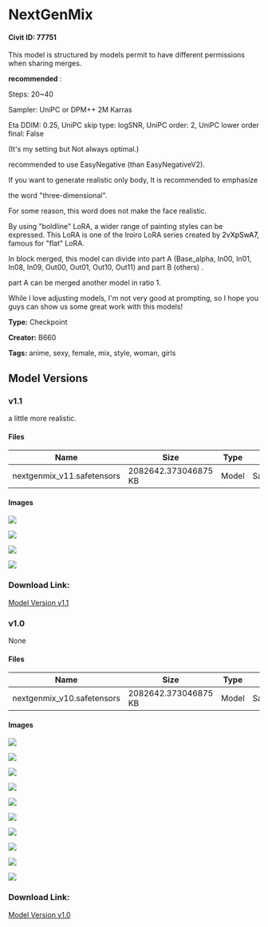 # NextGenMix

#### Civit ID: 77751

<p>This model is structured by models permit to have different permissions when sharing merges.</p><p></p><p><strong>recommended</strong> :</p><p>Steps: 20~40</p><p>Sampler: UniPC or DPM++ 2M Karras</p><p>Eta DDIM: 0.25, UniPC skip type: logSNR, UniPC order: 2, UniPC lower order final: False </p><p>(It's my setting but Not always optimal.)</p><p></p><p>recommended to use EasyNegative (than EasyNegativeV2).</p><p></p><p>If you want to generate realistic only body, It is recommended to emphasize </p><p>the word "three-dimensional". </p><p>For some reason, this word does not make the face realistic.</p><p></p><p>By using "boldline" LoRA, a wider range of painting styles can be expressed. This LoRA is one of the Iroiro LoRA series created by <span style="color:rgb(0, 0, 0)">2vXpSwA7</span>, famous for "flat" LoRA.</p><p></p><p>In block merged, this model can divide into part A (Base_alpha, In00, In01, In08, In09, Out00, Out01, Out10, Out11) and part B (others) .</p><p>part A can be merged another model in ratio 1.</p><p></p><p>While I love adjusting models, I'm not very good at prompting, so I hope you guys can show us some great work with this models!</p>

**Type:** Checkpoint

**Creator:** B660

**Tags:** anime, sexy, female, mix, style, woman, girls

## Model Versions

### v1.1

<p>a little more realistic.</p>

#### Files

| Name | Size | Type | Format | Download Url | AutoV1 | AutoV2 | SHA256 | CRC32 | BLAKE3 |
| --- | --- | --- | --- | --- | --- | --- | --- | --- | --- |
| nextgenmix_v11.safetensors | 2082642.373046875 KB | Model | SafeTensor | https://civitai.com/api/download/models/86300 | 12400999 | 1A4C9835D5 | 1A4C9835D5B82B02821A3BE159F708CF37EA57D8ACE8307C4CE5085AA37742E9 | FA6E6FA5 | 5B4BD709CCA81F36A4047A046F1DE6FFE6D487EE5DE01B10D08BA7D27CB9CE17 |

#### Images

<p><img src="https://image.civitai.com/xG1nkqKTMzGDvpLrqFT7WA/078693b5-2115-42d8-841a-a48452724977/width=450/981545.jpeg" /></p>

<p><img src="https://image.civitai.com/xG1nkqKTMzGDvpLrqFT7WA/641751c0-e2e8-43b3-9f0c-492e5a4363d7/width=450/981546.jpeg" /></p>

<p><img src="https://image.civitai.com/xG1nkqKTMzGDvpLrqFT7WA/19a97ea9-a585-48ee-9dcd-50caa15f699b/width=450/981556.jpeg" /></p>

<p><img src="https://image.civitai.com/xG1nkqKTMzGDvpLrqFT7WA/a605f7ed-419f-48a0-8f50-4f5fb5ca1043/width=450/981648.jpeg" /></p>

### Download Link:

[Model Version v1.1](https://civitai.com/api/download/models/86300)

### v1.0

None

#### Files

| Name | Size | Type | Format | Download Url | AutoV1 | AutoV2 | SHA256 | CRC32 | BLAKE3 |
| --- | --- | --- | --- | --- | --- | --- | --- | --- | --- |
| nextgenmix_v10.safetensors | 2082642.373046875 KB | Model | SafeTensor | https://civitai.com/api/download/models/82510 | 12400999 | 18A33F881F | 18A33F881F62454DF60F3CCF0526126B272AFEE2C5646F5E6D3686FA21E27756 | 0F0771C9 | 2BAA77365E0893A620466384F21BBC3B81CF082CC0D879D3C1D88E972A4BD854 |

#### Images

<p><img src="https://image.civitai.com/xG1nkqKTMzGDvpLrqFT7WA/ff03cb53-42ea-4dcc-a8a7-faa86263bdc3/width=450/931296.jpeg" /></p>

<p><img src="https://image.civitai.com/xG1nkqKTMzGDvpLrqFT7WA/7d4c123f-8732-4561-957f-87185a34f392/width=450/928474.jpeg" /></p>

<p><img src="https://image.civitai.com/xG1nkqKTMzGDvpLrqFT7WA/1a5cca23-1d89-4a39-9027-e3222956418c/width=450/928476.jpeg" /></p>

<p><img src="https://image.civitai.com/xG1nkqKTMzGDvpLrqFT7WA/54fafd0e-ea17-471c-b25d-b70e6d5599aa/width=450/931210.jpeg" /></p>

<p><img src="https://image.civitai.com/xG1nkqKTMzGDvpLrqFT7WA/ce2823ce-127e-48ea-8f52-54dacc2fad62/width=450/928672.jpeg" /></p>

<p><img src="https://image.civitai.com/xG1nkqKTMzGDvpLrqFT7WA/eb5e1b37-38eb-491e-a46a-168ad156f5ba/width=450/928682.jpeg" /></p>

<p><img src="https://image.civitai.com/xG1nkqKTMzGDvpLrqFT7WA/3437c31c-826e-4067-a6cc-a420bb1fd768/width=450/931045.jpeg" /></p>

<p><img src="https://image.civitai.com/xG1nkqKTMzGDvpLrqFT7WA/7a8f5ec8-f675-458e-b68d-d62fc2208f7c/width=450/931071.jpeg" /></p>

<p><img src="https://image.civitai.com/xG1nkqKTMzGDvpLrqFT7WA/a887a36b-2a71-4995-8ebb-1dd900b40244/width=450/928774.jpeg" /></p>

<p><img src="https://image.civitai.com/xG1nkqKTMzGDvpLrqFT7WA/e2e85aca-5740-4d50-b0d4-3352c6f6e1eb/width=450/928787.jpeg" /></p>

### Download Link:

[Model Version v1.0](https://civitai.com/api/download/models/82510)

